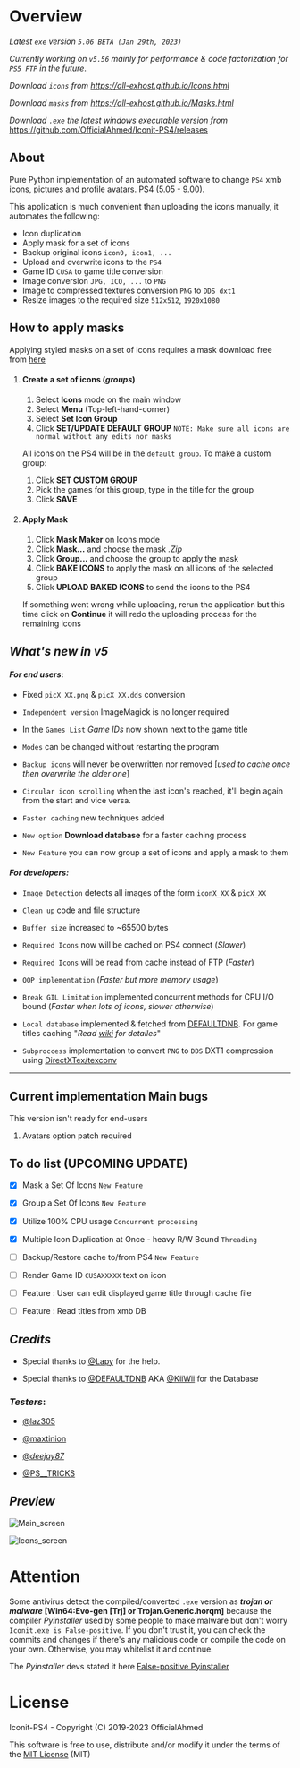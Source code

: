 
# Overview

_Latest `exe` version `5.06 BETA (Jan 29th, 2023)`_

_Currently working on `v5.56` mainly for performance & code factorization for `PS5 FTP` in the future_.

*Download `icons` from <https://all-exhost.github.io/Icons.html>*

*Download `masks` from <https://all-exhost.github.io/Masks.html>*  

*Download `.exe` the latest windows executable version from* <https://github.com/OfficialAhmed/Iconit-PS4/releases>

## About

Pure Python implementation of an automated software to change `PS4` xmb icons, pictures and profile avatars. PS4 (5.05 - 9.00).

 
This application is much convenient than uploading the icons manually, it automates the following: 

* Icon duplication
* Apply mask for a set of icons
* Backup original icons `icon0, icon1, ...`
* Upload and overwrite icons to the `PS4`
* Game ID `CUSA` to game title conversion
* Image conversion `JPG, ICO, ...` to `PNG`
* Image to compressed textures conversion `PNG` to `DDS dxt1`
* Resize images to the required size `512x512`, `1920x1080`

## How to apply masks

 Applying styled masks on a set of icons requires a mask download free from [here](https://all-exhost.github.io/Masks.html)

 1. #### Create a set of icons (*groups*)

	 1. Select **Icons** mode on the main window
	 2. Select **Menu** (Top-left-hand-corner)
	 3. Select **Set Icon Group**
	 4. Click **SET/UPDATE DEFAULT GROUP** `NOTE: Make sure all icons are normal without any edits nor masks`
	 
	 All icons on the PS4 will be in the `default group`. To make a custom group:
	 
	 1. Click **SET CUSTOM GROUP**
	 2. Pick the games for this group, type in the title for the group
	 3. Click **SAVE**
	 

 2. #### Apply Mask

	 1. Click **Mask Maker** on Icons mode
	 2. Click **Mask...** and choose the mask *.Zip*
	 3. Click **Group...** and choose the group to apply the mask
	 4. Click **BAKE ICONS** to apply the mask on all icons of the selected group
	 5. Click **UPLOAD BAKED ICONS** to send the icons to the PS4

	If something went wrong while uploading, rerun the application but this time click on **Continue** it will redo the uploading process for the remaining icons
	
## *What's new in v5*

#### _For end users:_

* Fixed `picX_XX.png` & `picX_XX.dds` conversion
*  `Independent version` ImageMagick is no longer required
* In the `Games List`  _Game IDs_ now shown next to the game title
*  `Modes` can be changed without restarting the program
*  `Backup icons` will never be overwritten nor removed [_used to cache once then overwrite the older one_]

*  `Circular icon scrolling` when the last icon's reached, it'll begin again from the start and vice versa.

*  `Faster caching` new techniques added

*  `New option`  __Download database__ for a faster caching process

*  `New Feature` you can now group a set of icons and apply a mask to them

#### _For developers:_

*  `Image Detection` detects all images of the form `iconX_XX` & `picX_XX`

*  `Clean up` code and file structure

*  `Buffer size` increased to ~65500 bytes

*  `Required Icons` now will be cached on PS4 connect (_Slower_)

*  `Required Icons` will be read from cache instead of FTP (_Faster_)

*  `OOP implementation` (_Faster but more memory usage_)

*  `Break GIL Limitation` implemented concurrent methods for CPU I/O bound (_Faster when lots of icons, slower otherwise_)

*  `Local database` implemented & fetched from [DEFAULTDNB](https://github.com/DEFAULTDNB/DEFAULTDNB.github.io). For game titles caching "_Read [wiki](https://github.com/OfficialAhmed/Iconit-PS4/wiki/Performance) for detailes_"

*  `Subproccess` implementation to convert `PNG` to `DDS` DXT1 compression using [DirectXTex/texconv](https://github.com/Microsoft/DirectXTex/wiki/Texconv)

________________________________________

  

## Current implementation Main bugs

This version isn't ready for end-users

1. Avatars option patch required


## To do list (UPCOMING UPDATE)
  

* [x] Mask a Set Of Icons `New Feature`

* [x] Group a Set Of Icons `New Feature`

* [x] Utilize 100% CPU usage `Concurrent processing`

* [x] Multiple Icon Duplication at Once - heavy R/W Bound `Threading`

  
* [ ] Backup/Restore cache to/from PS4 `New Feature`

* [ ] Render Game ID `CUSAXXXXX` text on icon

* [ ] Feature : User can edit displayed game title through cache file

* [ ] Feature : Read titles from xmb DB

  
## _Credits_

* Special thanks to [@Lapy](https://twitter.com/Lapy05575948) for the help.

* Special thanks to [@DEFAULTDNB](https://github.com/DEFAULTDNB) AKA [@KiiWii](https://twitter.com/DefaultDNB) for the Database
  

### _Testers_:

* [@laz305](https://twitter.com/laz305)

* [@maxtinion](https://twitter.com/maxtinion)

* [@_deejay87_](https://twitter.com/_deejay87_)

* [@PS__TRICKS](https://twitter.com/PS__TRICKS)

  

## _Preview_

![Main_screen](Interface/view/main_screen.jpg)

![Icons_screen](Interface/view/icons_screen.jpg)

  

# Attention

  
Some antivirus detect the compiled/converted `.exe` version as **_trojan or malware_ [Win64:Evo-gen [Trj] or Trojan.Generic.horqm]** because the compiler _Pyinstaller_ used by some people to make malware but don't worry `Iconit.exe is False-positive`. If you don't trust it, you can check the commits and changes if there's any malicious code or compile the code on your own. Otherwise, you may whitelist it and continue.

The _Pyinstaller_ devs stated it here [False-positive Pyinstaller](https://github.com/pyinstaller/pyinstaller/issues/6754)

  

# License

Iconit-PS4 - Copyright (C) 2019-2023 OfficialAhmed

This software is free to use, distribute and/or modify it under the terms of the [MIT License](LICENSE) (MIT)
